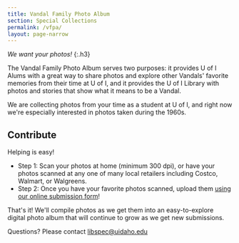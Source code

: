 ```yaml
---
title: Vandal Family Photo Album
section: Special Collections
permalink: /vfpa/
layout: page-narrow
---
```


*We want your photos!*
{:.h3}

The Vandal Family Photo Album serves two purposes: 
it provides U of I Alums with a great way to share photos and explore other Vandals' favorite memories from their time at U of I, and it provides the U of I Library with photos and stories that show what it means to be a Vandal.

We are collecting photos from your time as a student at U of I, and right now we're especially interested in photos taken during the 1960s.

## Contribute

Helping is easy!

- Step 1: Scan your photos at home (minimum 300 dpi), or have your photos scanned at any one of many local retailers including Costco, Walmart, or Walgreens.
- Step 2: Once you have your favorite photos scanned, upload them [using our online submission form](https://uidaho.co1.qualtrics.com/jfe/form/SV_6g6KAE6dc7GxkuF)!

That's it! 
We'll compile photos as we get them into an easy-to-explore digital photo album that will continue to grow as we get new submissions.

Questions? Please contact <libspec@uidaho.edu>
